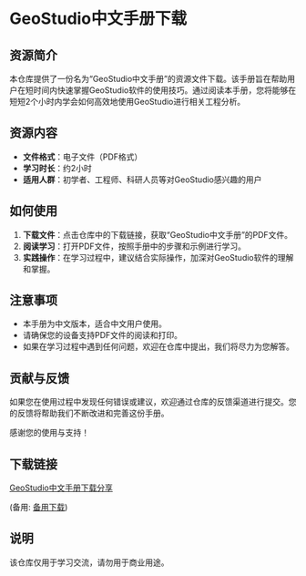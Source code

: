 # GeoStudio中文手册下载

## 资源简介

本仓库提供了一份名为“GeoStudio中文手册”的资源文件下载。该手册旨在帮助用户在短时间内快速掌握GeoStudio软件的使用技巧。通过阅读本手册，您将能够在短短2个小时内学会如何高效地使用GeoStudio进行相关工程分析。

## 资源内容

- **文件格式**：电子文件（PDF格式）
- **学习时长**：约2小时
- **适用人群**：初学者、工程师、科研人员等对GeoStudio感兴趣的用户

## 如何使用

1. **下载文件**：点击仓库中的下载链接，获取“GeoStudio中文手册”的PDF文件。
2. **阅读学习**：打开PDF文件，按照手册中的步骤和示例进行学习。
3. **实践操作**：在学习过程中，建议结合实际操作，加深对GeoStudio软件的理解和掌握。

## 注意事项

- 本手册为中文版本，适合中文用户使用。
- 请确保您的设备支持PDF文件的阅读和打印。
- 如果在学习过程中遇到任何问题，欢迎在仓库中提出，我们将尽力为您解答。

## 贡献与反馈

如果您在使用过程中发现任何错误或建议，欢迎通过仓库的反馈渠道进行提交。您的反馈将帮助我们不断改进和完善这份手册。

感谢您的使用与支持！

## 下载链接
[GeoStudio中文手册下载分享](https://pan.quark.cn/s/c3a3655db66a) 

(备用: [备用下载](https://pan.baidu.com/s/1t21d_nvD8cO3U-XlnfWK-Q?pwd=1234))

## 说明

该仓库仅用于学习交流，请勿用于商业用途。
